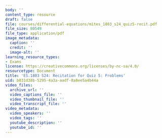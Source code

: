 ```yaml
---
body: ''
content_type: resource
draft: false
file: courses/differential-equations/mites_1803_s24_quiz5-recit.pdf
file_size: 80549
file_type: application/pdf
image_metadata:
  caption: ''
  credit: ''
  image-alt: ''
learning_resource_types:
- Exams
license: https://creativecommons.org/licenses/by-nc-sa/4.0/
resourcetype: Document
title: 'ES.1803 S24: Recitation for Quiz 5: Problems'
uid: b031d38b-5295-4a3a-aadf-8a8ee5a4b44a
video_files:
  archive_url: ''
  video_captions_file: ''
  video_thumbnail_file: ''
  video_transcript_file: ''
video_metadata:
  video_speakers: ''
  video_tags: ''
  youtube_description: ''
  youtube_id: ''
---
```


